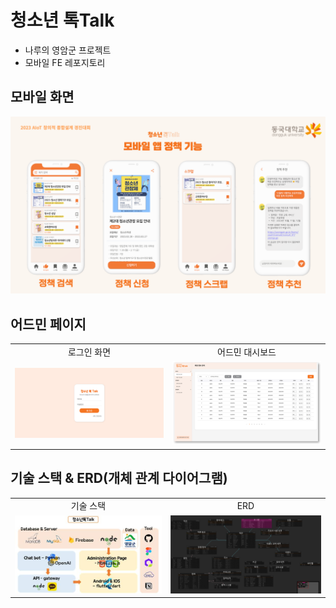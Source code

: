 # 청소년 톡Talk
- 나루의 영암군 프로젝트
- 모바일 FE 레포지토리

## 모바일 화면

![모바일 화면](./images/mobile.png)

## 어드민 페이지

<table>
  <tr>
    <td style="text-align:center">로그인 화면</td>
    <td style="text-align:center">어드민 대시보드</td>
  </tr>
  <tr>
    <td><img src="./images/login.png" alt="로그인 화면" width="400"></td>
    <td><img src="./images/admin.png" alt="어드민 대시보드" width="400"></td>
  </tr>
</table>

## 기술 스택 & ERD(개체 관계 다이어그램)

<table>
  <tr>
    <td style="text-align:center">기술 스택</td>
    <td style="text-align:center">ERD</td>
  </tr>
  <tr>
    <td><img src="./images/stack.jpg" alt="기술 스택" width="400"></td>
    <td><img src="./images/erd.png" alt="ERD" width="400"></td>
  </tr>
</table>

